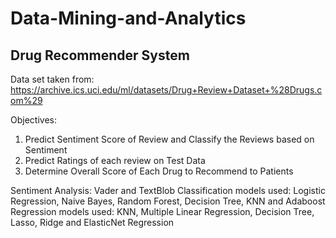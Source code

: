 # Data-Mining-and-Analytics

## Drug Recommender System

Data set taken from: https://archive.ics.uci.edu/ml/datasets/Drug+Review+Dataset+%28Drugs.com%29

Objectives:
1. Predict Sentiment Score of Review and Classify the Reviews based on Sentiment
2. Predict Ratings of each review on Test Data
3. Determine Overall Score of Each Drug to Recommend to Patients

Sentiment Analysis: Vader and TextBlob
Classification models used: Logistic Regression, Naive Bayes, Random Forest, Decision Tree, KNN and Adaboost 
Regression models used:  KNN, Multiple Linear Regression, Decision Tree, Lasso, Ridge and ElasticNet Regression



